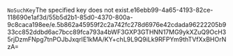 <?xml version="1.0" encoding="UTF-8"?>
<Error><Code>NoSuchKey</Code><Message>The specified key does not exist.</Message><Key>e16ebb99-4a65-4193-82ce-118690e1af3d/55b5d2b1-85d0-4370-800a-9c8caca198ee/e.5b862a45959f2c2a742fc278d6976e42cdada96222205b933cc852ddbd6ac7bcc89fca793a4b</Key><RequestId>WF3GXP3GTHNN17MG</RequestId><HostId>9ykXZuQ9OcH35rjDzmFNpg7tnPOJbJxqrIE1kMA/KY+chL9L9Q9iLk9RFPYm9thTVfXxBHOrNzA=</HostId></Error>